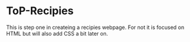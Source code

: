 # ToP-Recipies
This is step one in createing a recipies webpage.  For not it is focused on HTML but will also add CSS a bit later on.
